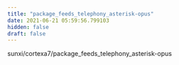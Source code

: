 ```yaml
---
title: "package_feeds_telephony_asterisk-opus"
date: 2021-06-21 05:59:56.799103
hidden: false
draft: false
---
```


sunxi/cortexa7/package_feeds_telephony_asterisk-opus


